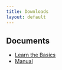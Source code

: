 ```yaml
---
title: Downloads
layout: default
---
```

## Documents
* [Learn the Basics]()
* [Manual](https://osdn.jp/projects/piqt/wiki/Manual)
